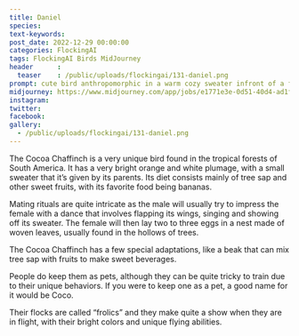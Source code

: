 ```yaml
---
title: Daniel
species: 
text-keywords: 
post_date: 2022-12-29 00:00:00
categories: FlockingAI
tags: FlockingAI Birds MidJourney 
header      :
  teaser    : /public/uploads/flockingai/131-daniel.png
prompt: cute bird anthropomorphic in a warm cozy sweater infront of a fireplace, drinking hot coco
midjourney: https://www.midjourney.com/app/jobs/e1771e3e-0d51-40d4-ad1f-79e011578f40
instagram: 
twitter: 
facebook: 
gallery: 
  - /public/uploads/flockingai/131-daniel.png
---
```


The Cocoa Chaffinch is a very unique bird found in the tropical forests of South America. It has a very bright orange and white plumage, with a small sweater that it’s given by its parents. Its diet consists mainly of tree sap and other sweet fruits, with its favorite food being bananas.

Mating rituals are quite intricate as the male will usually try to impress the female with a dance that involves flapping its wings, singing and showing off its sweater. The female will then lay two to three eggs in a nest made of woven leaves, usually found in the hollows of trees.

The Cocoa Chaffinch has a few special adaptations, like a beak that can mix tree sap with fruits to make sweet beverages.

People do keep them as pets, although they can be quite tricky to train due to their unique behaviors. If you were to keep one as a pet, a good name for it would be Coco.

Their flocks are called “frolics” and they make quite a show when they are in flight, with their bright colors and unique flying abilities.

